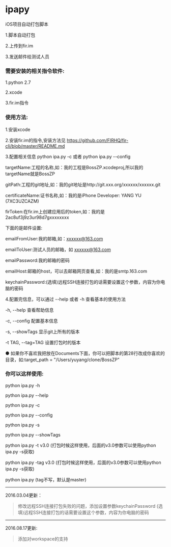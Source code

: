 # ipapy
iOS项目自动打包脚本


1.脚本自动打包

2.上传到fir.im

3.发送邮件给测试人员



### 需要安装的相关指令软件:

1.python 2.7

2.xcode

3.fir.im指令



### 使用方法:

1.安装xcode

2.安装fir.im的指令,安装方法见 https://github.com/FIRHQ/fir-cli/blob/master/README.md

3.配置相关信息 python ipa.py -c 或者 python ipa.py --config

targetName:工程的名称,如：我的工程是BossZP.xcodeproj,所以我的targetName就是BossZP

gitPath:工程的git地址,如：我的git地址是http://git.xxx.org/xxxxxx/xxxxxx.git

certificateName:证书名称,如：我的是iPhone Developer: YANG YU (7XC3UZCAZM)

firToken:在fir.im上创建应用后的token,如：我的是2ac8uf3j9z3ur98d7gxxxxxxxx

下面的是邮件设置:

emailFromUser:我的邮箱,如：xxxxxx@163.com

emailToUser:测试人员的邮箱，如 xxxxxx@163.com

emailPassword:我的邮箱的密码

emailHost:邮箱的host，可以去邮箱网页查看,如：我的是smtp.163.com

keychainPassword:(选填)远程SSH连接打包的话需要设置这个参数，内容为你电脑的密码

4.配置完信息，可以通过 --help 或者 -h 查看基本的使用方法

-h, --help            查看帮助信息

-c, --config          配置基本信息

-s, --showTags        显示git上所有的版本

-t TAG, --tag=TAG     设置打包时的版本

● 如果你不喜欢我把放在Documents下面，你可以把脚本的第28行改成你喜欢的目录，如:target_path = "/Users/yuyang/clone/BossZP"

### 你可以这样使用:

python ipa.py -h

python ipa.py --help

python ipa.py -c

python ipa.py --config

python ipa.py -s

python ipa.py --showTags

python ipa.py -t v3.0 (打包时候这样使用，后面的v3.0参数可以使用python ipa.py -s获取)

python ipa.py -tag v3.0 (打包时候这样使用，后面的v3.0参数可以使用python ipa.py -s获取)

python ipa.py (tag不写，默认是master)

***

2016.03.04更新：

> 修改远程SSH连接打包失败的问题，添加设置参数keychainPassword
(选填)远程SSH连接打包的话需要设置这个参数，内容为你电脑的密码

***

2016.08.17更新:

> 添加对workspace的支持








